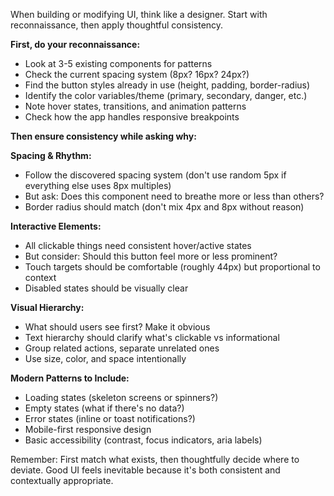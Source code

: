 When building or modifying UI, think like a designer. Start with reconnaissance, then apply thoughtful consistency.

**First, do your reconnaissance:**
- Look at 3-5 existing components for patterns
- Check the current spacing system (8px? 16px? 24px?)
- Find the button styles already in use (height, padding, border-radius)
- Identify the color variables/theme (primary, secondary, danger, etc.)
- Note hover states, transitions, and animation patterns
- Check how the app handles responsive breakpoints

**Then ensure consistency while asking why:**

**Spacing & Rhythm:**
- Follow the discovered spacing system (don't use random 5px if everything else uses 8px multiples)
- But ask: Does this component need to breathe more or less than others?
- Border radius should match (don't mix 4px and 8px without reason)

**Interactive Elements:**
- All clickable things need consistent hover/active states
- But consider: Should this button feel more or less prominent?
- Touch targets should be comfortable (roughly 44px) but proportional to context
- Disabled states should be visually clear

**Visual Hierarchy:**
- What should users see first? Make it obvious
- Text hierarchy should clarify what's clickable vs informational
- Group related actions, separate unrelated ones
- Use size, color, and space intentionally

**Modern Patterns to Include:**
- Loading states (skeleton screens or spinners?)
- Empty states (what if there's no data?)
- Error states (inline or toast notifications?)
- Mobile-first responsive design
- Basic accessibility (contrast, focus indicators, aria labels)

Remember: First match what exists, then thoughtfully decide where to deviate. Good UI feels inevitable because it's both consistent and contextually appropriate.